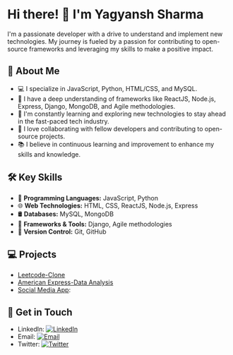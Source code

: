 

<!--
**yagyanssh/yagyanssh** is a ✨ _special_ ✨ repository because its `README.md` (this file) appears on your GitHub profile.

Here are some ideas to get you started:

- 🔭 I’m currently working on ...
- 🌱 I’m currently learning ...
- 👯 I’m looking to collaborate on ...
- 🤔 I’m looking for help with ...
- 💬 Ask me about ...
- 📫 How to reach me: ...
- 😄 Pronouns: ...
- ⚡ Fun fact: ...
-->
<!DOCTYPE html>
<html lang="en">
<head>
  <meta charset="UTF-8">
  <meta name="viewport" content="width=device-width, initial-scale=1.0">
  <title>Developer Profile</title>
</head>
<body>
  <h1>Hi there! 👋 I'm Yagyansh Sharma</h1>

  <p>
    I'm a passionate developer with a drive to understand and implement new technologies. My journey is fueled by a passion for contributing to open-source frameworks and leveraging my skills to make a positive impact.
  </p>

  <h2>🚀 About Me</h2>
  <ul>
    <li>💻 I specialize in JavaScript, Python, HTML/CSS, and MySQL.</li>
    <li>🚀 I have a deep understanding of frameworks like ReactJS, Node.js, Express, Django, MongoDB, and Agile methodologies.</li>
    <li>🌱 I'm constantly learning and exploring new technologies to stay ahead in the fast-paced tech industry.</li>
    <li>👯 I love collaborating with fellow developers and contributing to open-source projects.</li>
    <li>📚 I believe in continuous learning and improvement to enhance my skills and knowledge.</li>
  </ul>

  <h2>🛠️ Key Skills</h2>
  <ul>
    <li>🔧 <strong>Programming Languages:</strong> JavaScript, Python</li>
    <li>🌐 <strong>Web Technologies:</strong> HTML, CSS, ReactJS, Node.js, Express</li>
    <li>🛢️ <strong>Databases:</strong> MySQL, MongoDB</li>
    <li>🚀 <strong>Frameworks & Tools:</strong> Django, Agile methodologies</li>
    <li>📝 <strong>Version Control:</strong> Git, GitHub</li>
  </ul>

  <h2>💻 Projects</h2>
  <ul>
    <li><a href="link">Leetcode-Clone</a></li>
    <li><a href="link">American Express-Data Analysis</a></li>
    <li><a href="link">Social Media App</a>:</li>
  </ul>

  <h2>🤝 Get in Touch</h2>
  <ul>
    <li>LinkedIn: <a href="https://www.linkedin.com/in/yagyansh-sharma-939718248/"><img src="https://img.shields.io/badge/-LinkedIn-blue?style=flat-square&logo=linkedin&logoColor=white" alt="LinkedIn"></a></li>
    <li>Email: <a href="mailto:yagyansh9999@email.com"><img src="https://img.shields.io/badge/-Email-red?style=flat-square&logo=gmail&logoColor=white" alt="Email"></a></li>
    <li>Twitter: <a href="https://twitter.com/yagyansh_sharma"><img src="https://img.shields.io/badge/-Portfolio-green?style=flat-square&logo=website&logoColor=white" alt="Twitter"></a></li>
  </ul>
</body>
</html>
